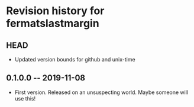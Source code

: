 # Revision history for fermatslastmargin

## HEAD

* Updated version bounds for github and unix-time

## 0.1.0.0 -- 2019-11-08

* First version. Released on an unsuspecting world. Maybe someone will use this!
